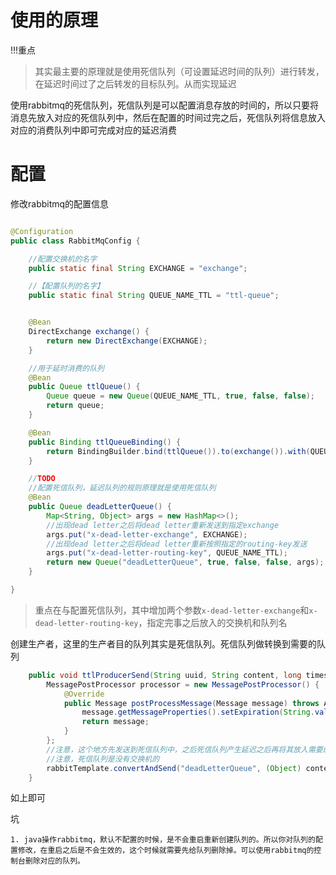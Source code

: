 # 使用的原理


!!!重点
> 其实最主要的原理就是使用死信队列（可设置延迟时间的队列）进行转发，在延迟时间过了之后转发的目标队列。从而实现延迟


使用rabbitmq的死信队列，死信队列是可以配置消息存放的时间的，所以只要将消息先放入对应的死信队列中，然后在配置的时间过完之后，死信队列将信息放入对应的消费队列中即可完成对应的延迟消费


# 配置

修改rabbitmq的配置信息
```java

@Configuration
public class RabbitMqConfig {

    //配置交换机的名字
    public static final String EXCHANGE = "exchange";

    //【配置队列的名字】
    public static final String QUEUE_NAME_TTL = "ttl-queue";


    @Bean
    DirectExchange exchange() {
        return new DirectExchange(EXCHANGE);
    }

    //用于延时消费的队列
    @Bean
    public Queue ttlQueue() {
        Queue queue = new Queue(QUEUE_NAME_TTL, true, false, false);
        return queue;
    }

    @Bean
    public Binding ttlQueueBinding() {
        return BindingBuilder.bind(ttlQueue()).to(exchange()).with(QUEUE_NAME_TTL);
    }

    //TODO
    //配置死信队列，延迟队列的规则原理就是使用死信队列
    @Bean
    public Queue deadLetterQueue() {
        Map<String, Object> args = new HashMap<>();
        //出现dead letter之后将dead letter重新发送到指定exchange
        args.put("x-dead-letter-exchange", EXCHANGE);
        //出现dead letter之后将dead letter重新按照指定的routing-key发送
        args.put("x-dead-letter-routing-key", QUEUE_NAME_TTL);
        return new Queue("deadLetterQueue", true, false, false, args);
    }

}


```

> 重点在与配置死信队列，其中增加两个参数`x-dead-letter-exchange`和`x-dead-letter-routing-key`，指定完事之后放入的交换机和队列名

创建生产者，这里的生产者目的队列其实是死信队列。死信队列做转换到需要的队列
```java
    public void ttlProducerSend(String uuid, String content, long times) {
        MessagePostProcessor processor = new MessagePostProcessor() {
            @Override
            public Message postProcessMessage(Message message) throws AmqpException {
                message.getMessageProperties().setExpiration(String.valueOf(times));
                return message;
            }
        };
        //注意，这个地方先发送到死信队列中，之后死信队列产生延迟之后再将其放入需要的队列中进行消费
        //注意，死信队列是没有交换机的
        rabbitTemplate.convertAndSend("deadLetterQueue", (Object) content, processor);
    }
```


如上即可


坑

```
1. java操作rabbitmq，默认不配置的时候，是不会重启重新创建队列的。所以你对队列的配置修改，在重启之后是不会生效的，这个时候就需要先给队列删除掉。可以使用rabbitmq的控制台删除对应的队列。


```